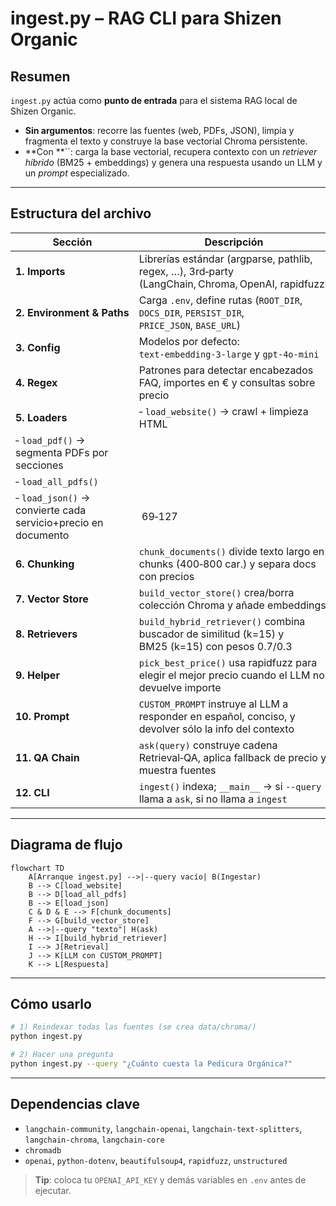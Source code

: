 # ingest.py – RAG CLI para Shizen Organic

## Resumen

`ingest.py` actúa como **punto de entrada** para el sistema RAG local de Shizen Organic.

- **Sin argumentos**: recorre las fuentes (web, PDFs, JSON), limpia y fragmenta el texto y construye la base vectorial Chroma persistente.
- **Con **``: carga la base vectorial, recupera contexto con un *retriever híbrido* (BM25 + embeddings) y genera una respuesta usando un LLM y un *prompt* especializado.

---

## Estructura del archivo

| Sección                                                       | Descripción                                                                                           | Líneas   |
| ------------------------------------------------------------- | ----------------------------------------------------------------------------------------------------- | -------- |
| **1. Imports**                                                | Librerías estándar (argparse, pathlib, regex, …), 3rd‑party (LangChain, Chroma, OpenAI, rapidfuzz)    |  1‑28    |
| **2. Environment & Paths**                                    | Carga `.env`, define rutas (`ROOT_DIR`, `DOCS_DIR`, `PERSIST_DIR`, `PRICE_JSON`, `BASE_URL`)          |  30‑46   |
| **3. Config**                                                 | Modelos por defecto: `text‑embedding‑3‑large` y `gpt‑4o‑mini`                                         |  48‑52   |
| **4. Regex**                                                  | Patrones para detectar encabezados FAQ, importes en € y consultas sobre precio                        |  54‑66   |
| **5. Loaders**                                                | ‑ `load_website()` → crawl + limpieza HTML                                                            |          |
| ‑ `load_pdf()` → segmenta PDFs por secciones                  |                                                                                                       |          |
| ‑ `load_all_pdfs()`                                           |                                                                                                       |          |
| ‑ `load_json()` → convierte cada servicio+precio en documento |  69‑127                                                                                               |          |
| **6. Chunking**                                               | `chunk_documents()` divide texto largo en chunks (400‑800 car.) y separa docs con precios             |  130‑153 |
| **7. Vector Store**                                           | `build_vector_store()` crea/borra colección Chroma y añade embeddings                                 |  156‑164 |
| **8. Retrievers**                                             | `build_hybrid_retriever()` combina buscador de similitud (k=15) y BM25 (k=15) con pesos 0.7/0.3       |  167‑187 |
| **9. Helper**                                                 | `pick_best_price()` usa rapidfuzz para elegir el mejor precio cuando el LLM no devuelve importe       |  190‑212 |
| **10. Prompt**                                                | `CUSTOM_PROMPT` instruye al LLM a responder en español, conciso, y devolver sólo la info del contexto |  215‑229 |
| **11. QA Chain**                                              | `ask(query)` construye cadena Retrieval‑QA, aplica fallback de precio y muestra fuentes               |  232‑270 |
| **12. CLI**                                                   | `ingest()` indexa; `__main__` → si `--query` llama a `ask`, si no llama a `ingest`                    |  273‑296 |

---

## Diagrama de flujo

```mermaid
flowchart TD
    A[Arranque ingest.py] -->|--query vacío| B(Ingestar)
    B --> C[load_website]
    B --> D[load_all_pdfs]
    B --> E[load_json]
    C & D & E --> F[chunk_documents]
    F --> G[build_vector_store]
    A -->|--query "texto"| H(ask)
    H --> I[build_hybrid_retriever]
    I --> J[Retrieval]
    J --> K[LLM con CUSTOM_PROMPT]
    K --> L[Respuesta]
```

---

## Cómo usarlo

```bash
# 1) Reindexar todas las fuentes (se crea data/chroma/)
python ingest.py

# 2) Hacer una pregunta
python ingest.py --query "¿Cuánto cuesta la Pedicura Orgánica?"
```

---

## Dependencias clave

- `langchain-community`, `langchain-openai`, `langchain-text-splitters`, `langchain-chroma`, `langchain-core`
- `chromadb`
- `openai`, `python-dotenv`, `beautifulsoup4`, `rapidfuzz`, `unstructured`

> **Tip**: coloca tu `OPENAI_API_KEY` y demás variables en `.env` antes de ejecutar.

